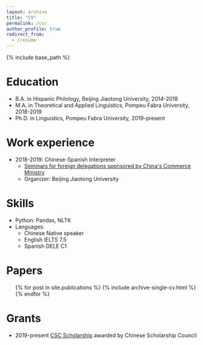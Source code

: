 ```yaml
---
layout: archive
title: "CV"
permalink: /cv/
author_profile: true
redirect_from:
  - /resume
---
```


{% include base_path %}

Education
======
* B.A. in Hispanic Philology, Beijing Jiaotong University, 2014-2018
* M.A. in Theoretical and Applied Linguistics, Pompeu Fabra University, 2018-2019
* Ph.D. in Linguistics, Pompeu Fabra University, 2019-present

Work experience
======
* 2018-2019: Chinese-Spanish Interpreter
  * [Seminars for foreign delegations sponsored by China's Commerce Ministry](https://www.imcanelones.gub.uy/es/noticias/se-realizo-el-seminario-bilateral-de-infraestructura-entre-china-y-uruguay) 
  * Organizer: Beijing Jiaotong University

  
Skills
======
* Python: Pandas, NLTK
* Languages:
  * Chinese Native speaker
  * English IELTS 7.5
  * Spanish DELE C1


Papers
======
  <ul>{% for post in site.publications %}
    {% include archive-single-cv.html %}
  {% endfor %}</ul>
  

  
Grants
======
* 2019-present [CSC Scholarship](https://www.csc.edu.cn) awarded by Chinese Scholarship Council
